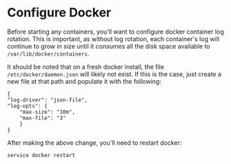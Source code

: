 # Configure Docker

Before starting any containers, you'll want to configure docker container log rotation. This is important, as without log rotation, each container's log will continue to grow in size until it consumes all the disk space available to `/var/lib/docker/containers`.

It should be noted that on a fresh docker install, the file `/etc/docker/daemon.json` will likely not exist. If this is the case, just create a new file at that path and populate it with the following:

```text
{
"log-driver": "json-file",
"log-opts": {
    "max-size": "10m",
    "max-file": "3"
    }
}
```

After making the above change, you'll need to restart docker:

```text
service docker restart
```



